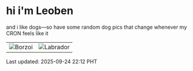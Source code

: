# hi i'm Leoben

and i like dogs—so have some random dog pics that change whenever my CRON feels like it

|  |  |
|--------|----------|
| ![Borzoi](https://random-dog-vercel.vercel.app/api/random-borzoi?v=1758723153) | ![Labrador](https://random-dog-vercel.vercel.app/api/random-labrador?v=1758723153) |

Last updated: 2025-09-24 22:12 PHT
